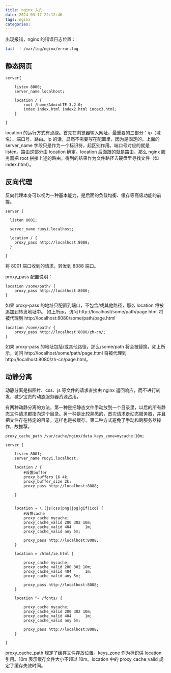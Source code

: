 ```yaml
---
title: nginx 入门
date: 2024-03-17 22:12:46
tags: nginx
categories:
---
```


出现报错，nginx 的错误日志位置：

```bash
tail -f /var/log/nginx/error.log
```

## 静态网页

```
server{

    listen 8000;
    server_name localhost;

    location / {
        root /home/AdminLTE-3.2.0;
        index index.html index2.html index3.html;
    }

}
```

location 的运行方式有点绕。首先在浏览器输入网址，最重要的三部分：ip（域名）、端口号、路由。ip 的话，显然不需要写在配置里，因为是固定的。上面的 server_name 字段只是作为一个标识符，起区别作用。端口号对应的就是 listen。路由这部分由 location 确定。location 后面跟的就是路由，那么 nginx 服务器把 root 拼接上述的路由，得到的结果作为文件路径去硬盘里寻找文件（如 index.html）。

## 反向代理

反向代理本身可以视为一种基本能力，是后面的负载均衡、缓存等高级功能的前提。

```
server {

  listen 8001;

  server_name ruoyi.localhost;

  location / {
    proxy_pass http://localhost:8088;
  }

}
```

将 8001 端口收到的请求，转发到 8088 端口。

proxy_pass 配置说明：

```
location /some/path/ {
    proxy_pass http://localhost:8080;
}
```

如果 proxy-pass 的地址只配置到端口，不包含/或其他路径，那么 location 将被追加到转发地址中。
如上所示，访问 http://localhost/some/path/page.html 将被代理到 http://localhost:8080/some/path/page.html

```
location /some/path/ {
    proxy_pass http://localhost:8080/zh-cn/;
}
```

如果 proxy-pass 的地址包括/或其他路径，那么/some/path 将会被替换，如上所示，访问 http://localhost/some/path/page.html 将被代理到 http://localhost:8080/zh-cn/page.html。

## 动静分离

动静分离是指图片、css、js 等文件的请求直接由 nginx 返回响应，而不进行转发，减少宝贵的动态服务器资源占用。

有两种动静分离的方法，第一种是把静态文件手动放到一个目录里，以后的所有静态文件请求都指向这个目录。另一种是比较熟悉的，首次请求走动态服务器，并且把文件存在特定的目录，这样也是被缓存。第二种方式避免了手动和跨服务器操作，故推荐。

```
proxy_cache_path /var/cache/nginx/data keys_zone=mycache:10m;

server {

    listen 8001;
    server_name ruoyi.localhost;

    location / {
        #设置buffer
        proxy_buffers 16 4k;
        proxy_buffer_size 2k;
        proxy_pass http://localhost:8088;

    }


    location ~ \.(js|css|png|jpg|gif|ico) {
        #设置cache
        proxy_cache mycache;
        proxy_cache_valid 200 302 10m;
        proxy_cache_valid 404      1m;
        proxy_cache_valid any 5m;

        proxy_pass http://localhost:8088;
    }

    location = /html/ie.html {

        proxy_cache mycache;
        proxy_cache_valid 200 302 10m;
        proxy_cache_valid 404      1m;
        proxy_cache_valid any 5m;

        proxy_pass http://localhost:8088;
    }

    location ^~ /fonts/ {

        proxy_cache mycache;
        proxy_cache_valid 200 302 10m;
        proxy_cache_valid 404      1m;
        proxy_cache_valid any 5m;

        proxy_pass http://localhost:8088;
    }

}
```

proxy_cache_path 规定了缓存文件存放位置。keys_zone 作为标识供 location 引用。10m 表示缓存文件大小不超过 10m。location 中的 proxy_cache_valid 规定了缓存失效时间。
